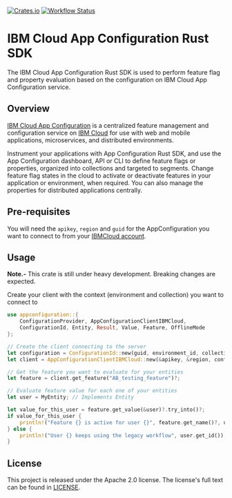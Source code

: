 [![Crates.io](https://img.shields.io/crates/v/appconfiguration.svg)](https://crates.io/crates/appconfiguration)
[![Workflow Status](https://github.com/IBM/appconfiguration-rust-sdk/workflows/main/badge.svg)](https://github.com/IBM/appconfiguration-rust-sdk/actions?query=workflow%3A%22main%22)

# IBM Cloud App Configuration Rust SDK

The IBM Cloud App Configuration Rust SDK is used to perform feature flag and property
evaluation based on the configuration on IBM Cloud App Configuration service.

## Overview

[IBM Cloud App Configuration](https://cloud.ibm.com/docs/app-configuration) is a centralized
feature management and configuration service on [IBM Cloud](https://www.cloud.ibm.com) for
use with web and mobile applications, microservices, and distributed environments.

Instrument your applications with App Configuration Rust SDK, and use the App Configuration
dashboard, API or CLI to define feature flags or properties, organized into collections and
targeted to segments. Change feature flag states in the cloud to activate or deactivate features
in your application or environment, when required. You can also manage the properties for distributed
applications centrally.

## Pre-requisites

You will need the `apikey`, `region` and `guid` for the AppConfiguration you want to connect to
from your [IBMCloud account](https://cloud.ibm.com/).

## Usage

**Note.-** This crate is still under heavy development. Breaking changes are expected.

Create your client with the context (environment and collection) you want to connect to

```rust
use appconfiguration::{
    ConfigurationProvider, AppConfigurationClientIBMCloud,
    ConfigurationId, Entity, Result, Value, Feature, OfflineMode
};

// Create the client connecting to the server
let configuration = ConfigurationId::new(guid, environment_id, collection_id);
let client = AppConfigurationClientIBMCloud::new(&apikey, &region, configuration, OfflineMode::Fail)?;

// Get the feature you want to evaluate for your entities
let feature = client.get_feature("AB_testing_feature")?;

// Evaluate feature value for each one of your entities
let user = MyEntity; // Implements Entity

let value_for_this_user = feature.get_value(&user)?.try_into()?;
if value_for_this_user {
    println!("Feature {} is active for user {}", feature.get_name()?, user.get_id());
} else {
    println!("User {} keeps using the legacy workflow", user.get_id());
}

```


## License

This project is released under the Apache 2.0 license. The license's full text can be found
in [LICENSE](./LICENSE).
